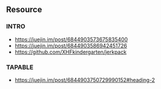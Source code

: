 ## Resource

### INTRO
- https://juejin.im/post/6844903573675835400
- https://juejin.im/post/6844903586942451726
- https://github.com/XHFkindergarten/jerkpack

### TAPABLE
- https://juejin.im/post/6844903750729990152#heading-2

